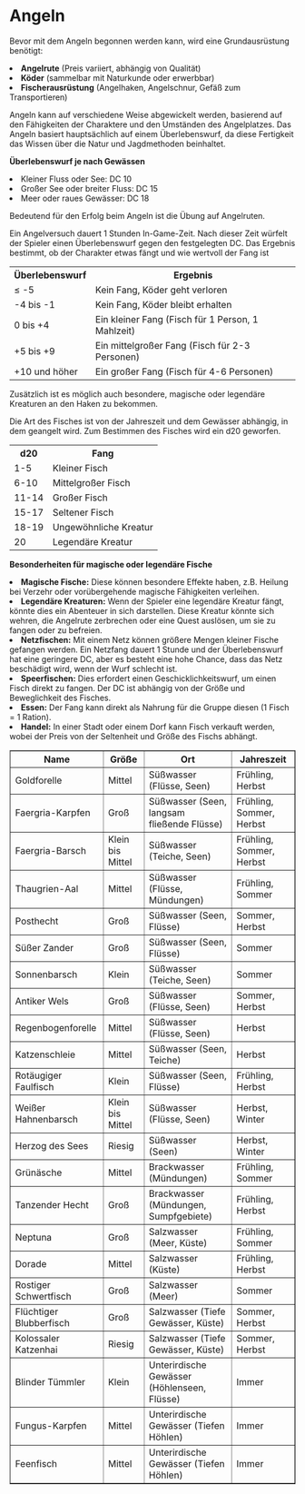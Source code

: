 # Angeln

<procedure title="1. Vorbereitung">
<p>Bevor mit dem Angeln begonnen werden kann, wird eine Grundausrüstung benötigt:</p>

<list>
<li>
<b>Angelrute</b> (Preis variiert, abhängig von Qualität)
</li>

<li>
<b>Köder</b> (sammelbar mit Naturkunde oder erwerbbar)
</li>

<li>
<b>Fischerausrüstung</b> (Angelhaken, Angelschnur, Gefäß zum Transportieren)
</li>
</list>
</procedure>

<procedure title="2. Angel auswerfen">
<p>Angeln kann auf verschiedene Weise abgewickelt werden, basierend auf den Fähigkeiten der Charaktere und den Umständen des Angelplatzes. Das Angeln basiert hauptsächlich auf einem Überlebenswurf, da diese Fertigkeit das Wissen über die Natur und Jagdmethoden beinhaltet.</p>

<b>Überlebenswurf je nach Gewässen</b>

<list>
<li>
Kleiner Fluss oder See: DC 10
</li>
<li>
Großer See oder breiter Fluss: DC 15
</li>
<li>
Meer oder raues Gewässer: DC 18
</li>
</list>

<p>Bedeutend für den Erfolg beim Angeln ist die Übung auf Angelruten.</p>
</procedure>

<procedure title="3. Fang">
<p>Ein Angelversuch dauert 1 Stunden In-Game-Zeit. Nach dieser Zeit würfelt der Spieler einen Überlebenswurf gegen den festgelegten DC. Das Ergebnis bestimmt, ob der Charakter etwas fängt und wie wertvoll der Fang ist</p>

<table>
<tr><th>Überlebenswurf</th><th>Ergebnis</th></tr>
<tr><td>≤ -5</td><td>Kein Fang, Köder geht verloren</td></tr>
<tr><td>-4 bis -1</td><td>Kein Fang, Köder bleibt erhalten</td></tr>
<tr><td>0 bis +4</td><td>Ein kleiner Fang (Fisch für 1 Person, 1 Mahlzeit)</td></tr>
<tr><td>+5 bis +9</td><td>Ein mittelgroßer Fang (Fisch für 2-3 Personen)</td></tr>
<tr><td>+10 und höher</td><td>Ein großer Fang (Fisch für 4-6 Personen)</td></tr>
</table>

<p>Zusätzlich ist es möglich auch besondere, magische oder legendäre Kreaturen an den Haken zu bekommen.</p>

<p>Die Art des Fisches ist von der Jahreszeit und dem Gewässer abhängig, in dem geangelt wird. Zum Bestimmen des Fisches wird ein d20 geworfen.</p>

<table>
<tr><th>d20</th><th>Fang</th></tr>
<tr><td>1-5</td><td>Kleiner Fisch</td></tr>
<tr><td>6-10</td><td>Mittelgroßer Fisch</td></tr>
<tr><td>11-14</td><td>Großer Fisch</td></tr>
<tr><td>15-17</td><td>Seltener Fisch</td></tr>
<tr><td>18-19</td><td>Ungewöhnliche Kreatur</td></tr>
<tr><td>20</td><td>Legendäre Kreatur</td></tr>
</table>

<b>Besonderheiten für magische oder legendäre Fische</b>

<list>
<li>
<b>Magische Fische:</b> Diese können besondere Effekte haben, z.B. Heilung bei Verzehr oder vorübergehende magische Fähigkeiten verleihen.
</li>
<li>
<b>Legendäre Kreaturen:</b> Wenn der Spieler eine legendäre Kreatur fängt, könnte dies ein Abenteuer in sich darstellen. Diese Kreatur könnte sich wehren, die Angelrute zerbrechen oder eine Quest auslösen, um sie zu fangen oder zu befreien.
</li>
</list>
</procedure>

<procedure title="4. Alternative Angelmethoden">
<list>
<li>
<b>Netzfischen:</b> Mit einem Netz können größere Mengen kleiner Fische gefangen werden. Ein Netzfang dauert 1 Stunde und der Überlebenswurf hat eine geringere DC, aber es besteht eine hohe Chance, dass das Netz beschädigt wird, wenn der Wurf schlecht ist.
</li>
<li>
<b>Speerfischen:</b> Dies erfordert einen Geschicklichkeitswurf, um einen Fisch direkt zu fangen. Der DC ist abhängig von der Größe und Beweglichkeit des Fisches. 
</li>
</list>
</procedure>

<procedure title="5. Verwendung des Fangs">
<list>
<li>
<b>Essen:</b> Der Fang kann direkt als Nahrung für die Gruppe diesen (1 Fisch = 1 Ration).
</li>
<li>
<b>Handel:</b> In einer Stadt oder einem Dorf kann Fisch verkauft werden, wobei der Preis von der Seltenheit und Größe des Fischs abhängt. 
</li>
</list>
</procedure>

<table border="1" cellpadding="10">
  <thead>
    <tr>
      <th>Name</th>
      <th>Größe</th>
      <th>Ort</th>
      <th>Jahreszeit</th>
    </tr>
  </thead>
  <tbody>
    <!-- Süßwasser Fische -->
    <tr>
      <td>Goldforelle</td>
      <td>Mittel</td>
      <td>Süßwasser (Flüsse, Seen)</td>
      <td>Frühling, Herbst</td>
    </tr>
    <tr>
      <td>Faergria-Karpfen</td>
      <td>Groß</td>
      <td>Süßwasser (Seen, langsam fließende Flüsse)</td>
      <td>Frühling, Sommer, Herbst</td>
    </tr>
    <tr>
      <td>Faergria-Barsch</td>
      <td>Klein bis Mittel</td>
      <td>Süßwasser (Teiche, Seen)</td>
      <td>Frühling, Sommer, Herbst</td>
    </tr>
    <tr>
      <td>Thaugrien-Aal</td>
      <td>Mittel</td>
      <td>Süßwasser (Flüsse, Mündungen)</td>
      <td>Frühling, Sommer</td>
    </tr>
    <tr>
      <td>Posthecht</td>
      <td>Groß</td>
      <td>Süßwasser (Seen, Flüsse)</td>
      <td>Sommer, Herbst</td>
    </tr>
    <tr>
      <td>Süßer Zander</td>
      <td>Groß</td>
      <td>Süßwasser (Seen, Flüsse)</td>
      <td>Sommer</td>
    </tr>
    <tr>
      <td>Sonnenbarsch</td>
      <td>Klein</td>
      <td>Süßwasser (Teiche, Seen)</td>
      <td>Sommer</td>
    </tr>
    <tr>
      <td>Antiker Wels</td>
      <td>Groß</td>
      <td>Süßwasser (Flüsse, Seen)</td>
      <td>Sommer, Herbst</td>
    </tr>
    <tr>
      <td>Regenbogenforelle</td>
      <td>Mittel</td>
      <td>Süßwasser (Flüsse, Seen)</td>
      <td>Herbst</td>
    </tr>
    <tr>
      <td>Katzenschleie</td>
      <td>Mittel</td>
      <td>Süßwasser (Seen, Teiche)</td>
      <td>Herbst</td>
    </tr>
    <tr>
      <td>Rotäugiger Faulfisch</td>
      <td>Klein</td>
      <td>Süßwasser (Seen, Flüsse)</td>
      <td>Frühling, Herbst</td>
    </tr>
    <tr>
      <td>Weißer Hahnenbarsch</td>
      <td>Klein bis Mittel</td>
      <td>Süßwasser (Flüsse, Seen)</td>
      <td>Herbst, Winter</td>
    </tr>
    <tr>
      <td>Herzog des Sees</td>
      <td>Riesig</td>
      <td>Süßwasser (Seen)</td>
      <td>Herbst, Winter</td>
    </tr>
    <!-- Brackwasser Fische -->
    <tr>
      <td>Grünäsche</td>
      <td>Mittel</td>
      <td>Brackwasser (Mündungen)</td>
      <td>Frühling, Sommer</td>
    </tr>
    <tr>
      <td>Tanzender Hecht</td>
      <td>Groß</td>
      <td>Brackwasser (Mündungen, Sumpfgebiete)</td>
      <td>Frühling, Herbst</td>
    </tr>
    <!-- Salzwasser Fische -->
    <tr>
      <td>Neptuna</td>
      <td>Groß</td>
      <td>Salzwasser (Meer, Küste)</td>
      <td>Frühling, Sommer</td>
    </tr>
    <tr>
      <td>Dorade</td>
      <td>Mittel</td>
      <td>Salzwasser (Küste)</td>
      <td>Frühling, Herbst</td>
    </tr>
    <tr>
      <td>Rostiger Schwertfisch</td>
      <td>Groß</td>
      <td>Salzwasser (Meer)</td>
      <td>Sommer</td>
    </tr>
    <tr>
      <td>Flüchtiger Blubberfisch</td>
      <td>Groß</td>
      <td>Salzwasser (Tiefe Gewässer, Küste)</td>
      <td>Sommer, Herbst</td>
    </tr>
<tr>
      <td>Kolossaler Katzenhai</td>
      <td>Riesig</td>
      <td>Salzwasser (Tiefe Gewässer, Küste)</td>
      <td>Sommer, Herbst</td>
    </tr>
    <!-- Unterirdische Gewässer Fische -->
    <tr>
      <td>Blinder Tümmler</td>
      <td>Klein</td>
      <td>Unterirdische Gewässer (Höhlenseen, Flüsse)</td>
      <td>Immer</td>
    </tr>
    <tr>
      <td>Fungus-Karpfen</td>
      <td>Mittel</td>
      <td>Unterirdische Gewässer (Tiefen Höhlen)</td>
      <td>Immer</td>
    </tr>
<tr>
      <td>Feenfisch</td>
      <td>Mittel</td>
      <td>Unterirdische Gewässer (Tiefen Höhlen)</td>
      <td>Immer</td>
    </tr>
  </tbody>
</table>

